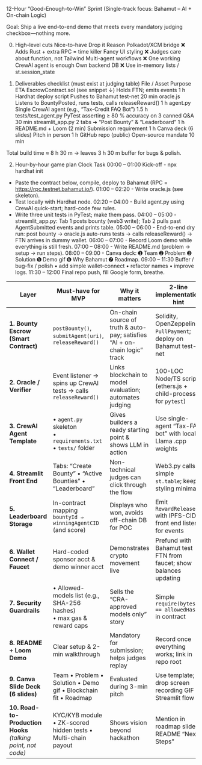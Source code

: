 12-Hour “Good-Enough-to-Win” Sprint
(Single-track focus: Bahamut – AI + On-chain Logic)

Goal: Ship a live end-to-end demo that meets every mandatory judging checkbox—nothing more.

0. High-level cuts
   Nice-to-have Drop it Reason
   Polkadot/XCM bridge ❌ Adds Rust + extra RPC = time killer
   Fancy UI styling ❌ Judges care about function, not Tailwind
   Multi-agent workflows ❌ One working CrewAI agent is enough
   Own backend DB ❌ Use in-memory lists / st.session_state

1. Deliverables checklist (must exist at judging table)
   File / Asset Purpose ETA
   EscrowContract.sol (see snippet ↓) Holds FTN; emits events 1 h
   Hardhat deploy script Pushes to Bahamut test-net 20 min
   oracle.js Listens to BountyPosted, runs tests, calls releaseReward() 1 h
   agent.py Single CrewAI agent (e.g., “Tax-Credit FAQ Bot”) 1.5 h
   tests/test_agent.py PyTest asserting ≥ 80 % accuracy on 3 canned Q&A 30 min
   streamlit_app.py 2 tabs ➜ “Post Bounty” & “Leaderboard” 1 h
   README.md + Loom (2 min) Submission requirement 1 h
   Canva deck (6 slides) Pitch in person 1 h
   GitHub repo (public) Open-source mandate 10 min

Total build time ≈ 8 h 30 m → leaves 3 h 30 m buffer for bugs & polish.

2. Hour-by-hour game plan
   Clock Task
   00:00 – 01:00
   Kick-off - npx hardhat init

- Paste the contract below, compile, deploy to Bahamut (RPC = https://rpc.testnet.bahamut.io/).
  01:00 – 02:20 - Write oracle.js (see skeleton).
- Test locally with Hardhat node.
  02:20 – 04:00 - Build agent.py using CrewAI quick-start; hard-code few rules.
- Write three unit tests in PyTest; make them pass.
  04:00 – 05:00 - streamlit_app.py: Tab 1 posts bounty (web3 write); Tab 2 pulls past AgentSubmitted events and prints table.
  05:00 – 06:00 - End-to-end dry run: post bounty → oracle.js auto-runs tests → calls releaseReward() → FTN arrives in dummy wallet.
  06:00 – 07:00 - Record Loom demo while everything is still fresh.
  07:00 – 08:00 - Write README.md (problem → setup → run steps).
  08:00 – 09:00 - Canva deck: ➊ Team ➋ Problem ➌ Solution ➎ Demo gif ➏ Why Bahamut ➐ Roadmap.
  09:00 – 11:30 Buffer / bug-fix / polish • add simple wallet-connect • refactor names • improve logs.
  11:30 – 12:00 Final repo push, fill Google form, breathe.

| Layer                                                        | Must-have for MVP                                                       | Why it matters                                                             | 2-line implementation hint                                        |
| ------------------------------------------------------------ | ----------------------------------------------------------------------- | -------------------------------------------------------------------------- | ----------------------------------------------------------------- |
| **1. Bounty Escrow (Smart Contract)**                        | `postBounty()`, `submitAgent(uri)`, `releaseReward()`                   | On-chain source of truth & auto-pay; satisfies “AI + on-chain logic” track | Solidity, OpenZeppelin `PullPayment`; deploy on Bahamut test-net  |
| **2. Oracle / Verifier**                                     | Event listener → spins up CrewAI tests → calls `releaseReward()`        | Links blockchain to model evaluation; automates judging                    | 100-LOC Node/TS script (ethers.js + child-process for `pytest`)   |
| **3. CrewAI Agent Template**                                 | • `agent.py` skeleton<br>• `requirements.txt`<br>• `tests/` folder      | Gives builders a ready starting point & shows LLM in action                | Use single-agent “Tax-FAQ bot” with local Llama .cpp weights      |
| **4. Streamlit Front End**                                   | Tabs: “Create Bounty” • “Active Bounties” • “Leaderboard”               | Non-technical judges can click through the flow                            | Web3.py calls + simple `st.table`; keep styling minimal           |
| **5. Leaderboard Storage**                                   | In-contract mapping `bountyId ⇒ winningAgentCID` (and score)            | Displays who won, avoids off-chain DB for POC                              | Emit `RewardReleased` with IPFS-CID; front end listens for events |
| **6. Wallet Connect / Faucet**                               | Hard-coded sponsor acct & demo winner acct                              | Demonstrates crypto movement live                                          | Prefund with Bahamut test FTN from faucet; show balances updating |
| **7. Security Guardrails**                                   | • Allowed-models list (e.g., SHA-256 hashes)<br>• max gas & reward caps | Sells the “CRA-approved models only” story                                 | Simple `require(bytes32 == allowedHash)` in contract              |
| **8. README + Loom Demo**                                    | Clear setup & 2-min walkthrough                                         | Mandatory for submission; helps judges replay                              | Record once everything works; link in repo root                   |
| **9. Canva Slide Deck (6 slides)**                           | Team • Problem • Solution • Demo gif • Blockchain fit • Roadmap         | Evaluated during 3-min pitch                                               | Use template; drop screen recording GIF of Streamlit flow         |
| **10. Road-to-Production Hooks** _(talking point, not code)_ | KYC/KYB module • ZK-scored hidden tests • Multi-chain payout            | Shows vision beyond hackathon                                              | Mention in roadmap slide & README “Next Steps”                    |
